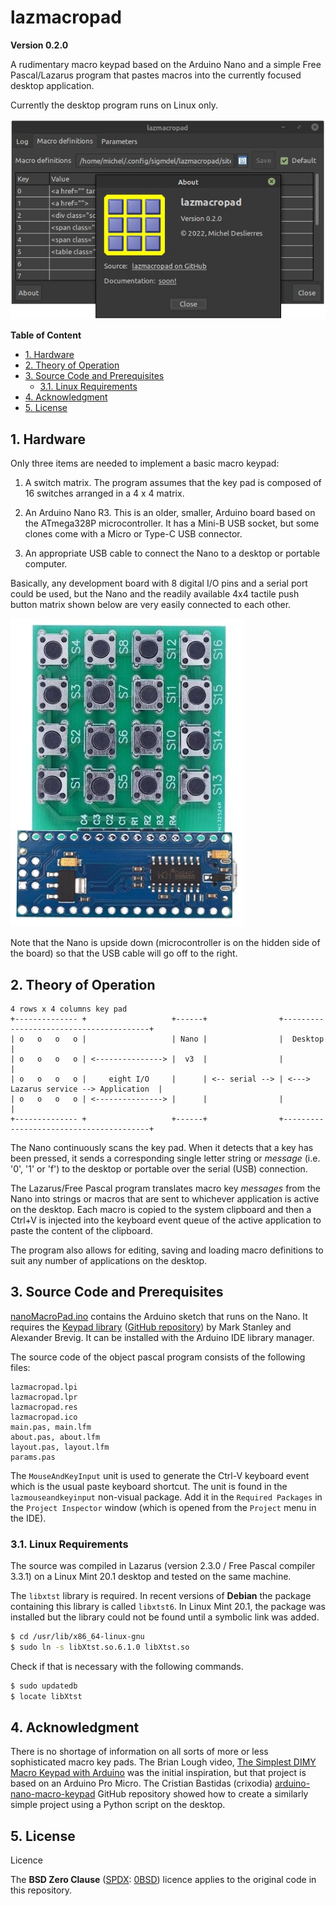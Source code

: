 # lazmacropad
**Version 0.2.0**

A rudimentary macro keypad based on the Arduino Nano and a simple Free Pascal/Lazarus program that pastes macros into the currently focused desktop application.

Currently the desktop program runs on Linux only.

![screenshot](images/screenshot_0_1_0.jpg)

**Table of Content**
<!-- TOC -->

- [1. Hardware](#1-hardware)
- [2. Theory of Operation](#2-theory-of-operation)
- [3. Source Code and Prerequisites](#3-source-code-and-prerequisites)
  - [3.1. Linux Requirements](#31-linux-requirements)
- [4. Acknowledgment](#4-acknowledgment)
- [5. License](#5-license)

<!-- /TOC -->
## 1. Hardware

Only three items are needed to implement a basic macro keypad:

  1. A switch matrix. The program assumes that the key pad is composed of 16 switches arranged in a 4 x 4 matrix.

  2. An Arduino Nano R3. This is an older, smaller, Arduino board based on the ATmega328P microcontroller. It has a Mini-B USB socket, but some clones come with a Micro or Type-C USB connector.

  3. An appropriate USB cable to connect the Nano to a desktop or portable computer.

Basically, any development board with 8 digital I/O pins and a serial port could be used, but the Nano and the readily available 4x4 tactile push button matrix shown below are very easily connected to 
each other.

![hardware](images/macrokeypad.jpg)

Note that the Nano is upside down (microcontroller is on the hidden side of the board) so that the USB cable will go off to the right.

## 2. Theory of Operation

```
4 rows x 4 columns key pad
+-------------- +                   +------+                +----------------------------------------+
| o   o   o   o |                   | Nano |                |  Desktop                               |
| o   o   o   o | <---------------> |  v3  |                |                                        |
| o   o   o   o |     eight I/O     |      | <-- serial --> | <---> Lazarus service --> Application  | 
| o   o   o   o | <---------------> |      |                |                                        |
+-------------- +                   +------+                +----------------------------------------+
```               

The Nano continuously scans the key pad. When it detects that a key has been pressed, it sends a corresponding single letter string or *message* (i.e. '0', '1' or 'f') to the desktop or portable over the serial (USB) connection. 

The Lazarus/Free Pascal program translates macro key *messages* from the Nano into strings or macros that are sent to whichever application is active on the desktop. Each macro is copied to the system clipboard and then a Ctrl+V is injected into the keyboard event queue of the active application to paste the content of the clipboard.

The program also allows for editing, saving and loading macro definitions to suit any number of applications on the desktop.

## 3. Source Code and Prerequisites

[nanoMacroPad.ino](nanoMacroPad/nanoMacroPad.ino) contains the Arduino sketch that runs on the Nano. It requires the [Keypad library](https://playground.arduino.cc/Code/Keypad/) ([GitHub repository](https://github.com/Chris--A/Keypad)) by Mark Stanley and Alexander Brevig. It can be installed with the Arduino IDE library manager.

The source code of the object pascal program consists of the following files:

    lazmacropad.lpi
    lazmacropad.lpr
    lazmacropad.res
    lazmacropad.ico
    main.pas, main.lfm 
    about.pas, about.lfm 
    layout.pas, layout.lfm
    params.pas

The `MouseAndKeyInput` unit is used to generate the Ctrl-V keyboard event which is the usual paste keyboard shortcut. The unit is found in the `lazmouseandkeyinput` non-visual package. Add it in the `Required Packages` in the `Project Inspector` window (which is opened from the `Project` menu in the IDE).

### 3.1. Linux Requirements

The source was compiled in Lazarus (version 2.3.0 / Free Pascal compiler 3.3.1) on a Linux Mint 20.1 desktop and tested on the same machine. 

The `libxtst` library is required. In recent versions of **Debian** the package containing this library is called `libxtst6`. In Linux Mint 20.1, the package was installed but the library could not be found until a symbolic link was added. 

```bash
$ cd /usr/lib/x86_64-linux-gnu
$ sudo ln -s libXtst.so.6.1.0 libXtst.so
```

Check if that is necessary with the following commands.

```bash
$ sudo updatedb
$ locate libXtst
```

## 4. Acknowledgment

There is no shortage of information on all sorts of more or less sophisticated macro key pads. 
The Brian Lough video, [The Simplest DIMY Macro Keypad with Arduino](https://www.youtube.com/watch?v=ORujXGDqG_I&ab_channel=BrianLough) was the initial inspiration, but that project is based on an Arduino Pro Micro. The Cristian Bastidas (crixodia) [arduino-nano-macro-keypad](https://github.com/crixodia/arduino-nano-macro-keypad) GitHub repository showed how to create a similarly simple project using a Python script on the desktop.


## 5. License

Licence

The **BSD Zero Clause** ([SPDX](https://spdx.dev/): [0BSD](https://spdx.org/licenses/0BSD.html)) licence applies to the original code in this repository.


<!-- -
michel@hp:~$ lsusb
Bus 002 Device 002: ID 8087:8000 Intel Corp. 
Bus 002 Device 001: ID 1d6b:0002 Linux Foundation 2.0 root hub
Bus 001 Device 002: ID 8087:8008 Intel Corp. 
Bus 001 Device 001: ID 1d6b:0002 Linux Foundation 2.0 root hub
Bus 004 Device 001: ID 1d6b:0003 Linux Foundation 3.0 root hub
Bus 003 Device 005: ID 058f:6362 Alcor Micro Corp. Flash Card Reader/Writer
Bus 003 Device 004: ID 0471:060c Philips (or NXP) Consumer Infrared Transceiver (HP)
Bus 003 Device 003: ID 04f3:0103 Elan Microelectronics Corp. ActiveJet K-2024 Multimedia Keyboard
Bus 003 Device 007: ID 0a5c:21f1 Broadcom Corp. HP Portable Bumble Bee
Bus 003 Device 009: ID 1a86:7523 QinHeng Electronics HL-340 USB-Serial adapter
Bus 003 Device 008: ID 05e3:0608 Genesys Logic, Inc. Hub
Bus 003 Device 006: ID 05e3:0608 Genesys Logic, Inc. Hub
Bus 003 Device 002: ID 0461:4e23 Primax Electronics, Ltd HP USB Optical Mouse
Bus 003 Device 001: ID 1d6b:0002 Linux Foundation 2.0 root hub
->
